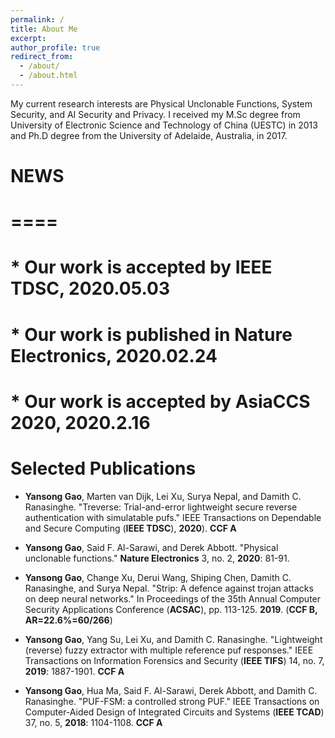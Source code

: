 ```yaml
---
permalink: /
title: About Me
excerpt: 
author_profile: true
redirect_from: 
  - /about/
  - /about.html
---
```


My current research interests are Physical Unclonable Functions, System Security, and AI Security and Privacy. I received  my  M.Sc  degree  from University of Electronic Science and Technology of China (UESTC) in 2013 and Ph.D degree from the University of Adelaide, Australia, in 2017. 

# NEWS
# ====
# * Our work is accepted by **IEEE TDSC**, 2020.05.03
# * Our work is published in **Nature Electronics**, 2020.02.24
# * Our work is accepted by **AsiaCCS 2020**, 2020.2.16


Selected Publications
====
* **Yansong Gao**, Marten van Dijk, Lei Xu, Surya Nepal, and Damith C. Ranasinghe. "Treverse: Trial-and-error lightweight secure reverse authentication with simulatable pufs." IEEE Transactions on Dependable and Secure Computing (**IEEE TDSC**), **2020**). **CCF A**

* **Yansong Gao**, Said F. Al-Sarawi, and Derek Abbott. "Physical unclonable functions." **Nature Electronics** 3, no. 2, **2020**: 81-91.

* **Yansong Gao**, Change Xu, Derui Wang, Shiping Chen, Damith C. Ranasinghe, and Surya Nepal. "Strip: A defence against trojan attacks on deep neural networks." In Proceedings of the 35th Annual Computer Security Applications Conference (**ACSAC**), pp. 113-125. **2019**. (**CCF B, AR=22.6%=60/266**)

* **Yansong Gao**, Yang Su, Lei Xu, and Damith C. Ranasinghe. "Lightweight (reverse) fuzzy extractor with multiple reference puf responses." IEEE Transactions on Information Forensics and Security (**IEEE TIFS**) 14, no. 7, **2019**: 1887-1901. **CCF A**

* **Yansong Gao**, Hua Ma, Said F. Al-Sarawi, Derek Abbott, and Damith C. Ranasinghe. "PUF-FSM: a controlled strong PUF." IEEE Transactions on Computer-Aided Design of Integrated Circuits and Systems (**IEEE TCAD**) 37, no. 5, **2018**: 1104-1108. **CCF A**


